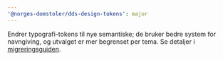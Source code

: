 ```yaml
---
'@norges-domstoler/dds-design-tokens': major
---
```


Endrer typografi-tokens til nye semantiske; de bruker bedre system for navngiving, og utvalget er mer begrenset per tema. Se detaljer i [migreringsguiden](https://design.domstol.no/987b33f71/p/039508-v6-til-v7).
